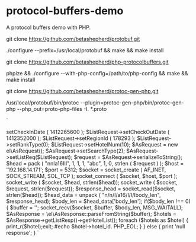 protocol-buffers-demo
====================

A protocol buffers demo with PHP.

git clone https://github.com/betashepherd/protobuf.git

./configure --prefix=/usr/local/protobuf && make && make install

git clone https://github.com/betashepherd/php-protocolbuffers.git

phpize && ./configure --with-php-config=/path/to/php-config && make && make install

git clone https://github.com/betashepherd/protoc-gen-php.git

/usr/local/protobuf/bin/protoc --plugin=protoc-gen-php/bin/protoc-gen-php --php_out=proto-php-files -I. *.proto

`
<?php

require 'autoload.php';

$ListRequest = new el\ListRequest ();
$ListRequest->setCheckInDate ( 1412265600 );
$ListRequest->setCheckOutDate ( 1412352000 );
$ListRequest->setRegionId ( 178293 );
$ListRequest->setRankType(0);
$ListRequest->setHotelNum(10);

$AsRequest = new el\AsRequest();
$AsRequest->setSearchType(2);
$AsRequest->setListReq($ListRequest);

$request = $AsRequest->serializeToString();
$head = pack ( "nnIa16III", 1, 1, 1, "abc", 1, 0, strlen ( $request ) );

$host = '192.168.14.171'; $port = 5312;

$socket = socket_create ( AF_INET, SOCK_STREAM, SOL_TCP );

socket_connect ( $socket, $host, $port );
socket_write ( $socket, $head, strlen($head));
socket_write ( $socket, $request, strlen($request));

$response_head = socket_read($socket, strlen($head));
$head_data = unpack ( "n/n/I/a16/I/I/Ibody_len", $response_head);

$body_len = $head_data['body_len'];


if($body_len !== 0) {
	
	$buffer = '';
    socket_recv($socket, $buffer, $body_len, MSG_WAITALL);
        
    $AsResponse = \el\AsResponse::parseFromString($buffer);
    $hotels = $AsResponse->getListResp()->getHotelList();
    
    
     foreach ($hotels as $hotel) {
     	print_r($hotel);exit;
    	#echo $hotel->hotel_id. PHP_EOL;
    } 
    
} else {
    print 'null response';
}
`

